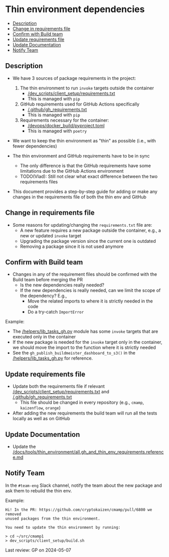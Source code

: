 # Thin environment dependencies

<!-- toc -->

- [Description](#description)
- [Change in requirements file](#change-in-requirements-file)
- [Confirm with Build team](#confirm-with-build-team)
- [Update requirements file](#update-requirements-file)
- [Update Documentation](#update-documentation)
- [Notify Team](#notify-team)

<!-- tocstop -->

## Description

- We have 3 sources of package requirements in the project:

  1. The thin environment to run `invoke` targets outside the container
     - [/dev_scripts/client_setup/requirements.txt](/dev_scripts/client_setup/requirements.txt)
     - This is managed with `pip`
  2. GitHub requirements used for GitHub Actions specifically
     - [/.github/gh_requirements.txt](/.github/gh_requirements.txt)
     - This is managed with `pip`
  3. Requirements necessary for the container:
     - [/devops/docker_build/pyproject.toml](/devops/docker_build/pyproject.toml)
     - This is managed with `poetry`

- We want to keep the thin environment as "thin" as possible (i.e., with fewer
  dependencies)
- The thin environment and GitHub requirements have to be in sync
  - The only difference is that the GitHub requirements have some limitations
    due to the GitHub Actions environment
  - TODO(Vlad): Still not clear what exact difference between the two
    requirements files

- This document provides a step-by-step guide for adding or make any changes in
  the requirements file of both the thin env and GitHub

## Change in requirements file

- Some reasons for updating/changing the `requirements.txt` file are:
  - A new feature requires a new package outside the container, e.g., a new or
    updated `invoke` target
  - Upgrading the package version since the current one is outdated
  - Removing a package since it is not used anymore

## Confirm with Build team

- Changes in any of the requirement files should be confirmed with the Build
  team before merging the PR
  - Is the new dependencies really needed?
  - If the new dependencies is really needed, can we limit the scope of the
    dependency? E.g.,
    - Move the related imports to where it is strictly needed in the code
    - Do a try-catch `ImportError`

Example:

- The [/helpers/lib_tasks_gh.py](/helpers/lib_tasks_gh.py) module has some
  `invoke` targets that are executed only in the container
- If the new package is needed for the `invoke` target only in the container, we
  should move the import to the function where it is strictly needed
- See the `gh_publish_buildmeister_dashboard_to_s3()` in the
  [/helpers/lib_tasks_gh.py](https://github.com/cryptokaizen/cmamp/blob/master/helpers/lib_tasks_gh.py#L469)
  for reference.

## Update requirements file

- Update both the requirements file if relevant
  [/dev_scripts/client_setup/requirements.txt](/dev_scripts/client_setup/requirements.txt)
  and [/.github/gh_requirements.txt](/.github/gh_requirements.txt)
  - This file should be changed in every repository (e.g., `cmamp`,
    `kaizenflow`, `orange`)
- After adding the new requirements the build team will run all the tests
  locally as well as on GitHub

## Update Documentation

- Update the
  [/docs/tools/thin_environment/all.gh_and_thin_env_requirements.reference.md](/docs/tools/thin_environment/all.gh_and_thin_env_requirements.reference.md)

## Notify Team

In the `#team-eng` Slack channel, notify the team about the new package and ask them
to rebuild the thin env.

Example:
```
Hi! In the PR: https://github.com/cryptokaizen/cmamp/pull/6800 we removed
unused packages from the thin environment.

You need to update the thin environment by running:

> cd ~/src/cmamp1
> dev_scripts/client_setup/build.sh
```

Last review: GP on 2024-05-07
